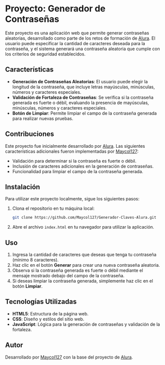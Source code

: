 # Proyecto: Generador de Contraseñas

Este proyecto es una aplicación web que permite generar contraseñas aleatorias, desarrollado como parte de los retos de formación de [Alura](https://www.alura.com.br/). El usuario puede especificar la cantidad de caracteres deseada para la contraseña, y el sistema generará una contraseña aleatoria que cumple con los criterios de seguridad establecidos.

## Características

- **Generación de Contraseñas Aleatorias**: El usuario puede elegir la longitud de la contraseña, que incluye letras mayúsculas, minúsculas, números y caracteres especiales.
- **Validación de Fortaleza de Contraseñas**: Se verifica si la contraseña generada es fuerte o débil, evaluando la presencia de mayúsculas, minúsculas, números y caracteres especiales.
- **Botón de Limpiar**: Permite limpiar el campo de la contraseña generada para realizar nuevas pruebas.

## Contribuciones

Este proyecto fue inicialmente desarrollado por [Alura](https://www.alura.com.br/). Las siguientes características adicionales fueron implementadas por [Maycol127](https://github.com/Maycol127):

- Validación para determinar si la contraseña es fuerte o débil.
- Inclusión de caracteres adicionales en la generación de contraseñas.
- Funcionalidad para limpiar el campo de la contraseña generada.

## Instalación

Para utilizar este proyecto localmente, sigue los siguientes pasos:

1. Clona el repositorio en tu máquina local:
    ```bash
    git clone https://github.com/Maycol127/Generador-Claves-Alura.git
    ```

2. Abre el archivo `index.html` en tu navegador para utilizar la aplicación.

## Uso

1. Ingresa la cantidad de caracteres que deseas que tenga tu contraseña (mínimo 8 caracteres).
2. Haz clic en el botón **Generar** para crear una nueva contraseña aleatoria.
3. Observa si la contraseña generada es fuerte o débil mediante el mensaje mostrado debajo del campo de la contraseña.
4. Si deseas limpiar la contraseña generada, simplemente haz clic en el botón **Limpiar**.

## Tecnologías Utilizadas

- **HTML5**: Estructura de la página web.
- **CSS**: Diseño y estilos del sitio web.
- **JavaScript**: Lógica para la generación de contraseñas y validación de la fortaleza.

## Autor

Desarrollado por [Maycol127](https://github.com/Maycol127) con la base del proyecto de [Alura](https://www.alura.com.br/).
